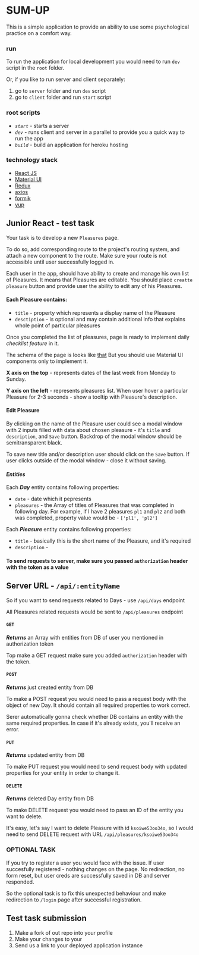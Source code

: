 # SUM-UP
This is a simple application to provide an ability to use some psychological practice on a comfort way.

### run
To run the application for local development you would need to run `dev` script in the `root` folder.

Or, if you like to run server and client separately:  
1) go to `server` folder and run `dev` script
2) go to `client` folder and run `start` script

### root scripts
- *`start`* - starts a server
- *`dev`* - runs client and server in a parallel to provide you a quick way to run the app
- *`build`* - build an application for heroku hosting

### technology stack
* [React JS](https://reactjs.org/)
* [Material UI](https://mui.com/getting-started/installation/)
* [Redux](https://redux.js.org/)
* [axios](https://www.npmjs.com/package/axios)
* [formik](npmjs.com/package/formik)
* [yup](https://www.npmjs.com/package/yup)

## Junior React - test task
Your task is to develop a new `Pleasures` page.

To do so, add corresponding route to the project's routing system, and attach a new component to the route.
Make sure your route is not accessible until user successfully logged in.

Each user in the app, should have ability to create and manage his own list of Pleasures. It means that Pleasures are editable. You should place `creatte pleasure` button and provide user the ability to edit any of his Pleasures.

#### Each Pleasure contains:  
 - `title` - property which represents a display name of the Pleasure
 - `desctiption` - is optional and may contain additional info that explains whole point of particular pleasures
 
Once you completed the list of pleasures, page is ready to implement daily _checklist feature_ in it.  

The schema of the page is looks like [that](./pleasures.png)
But you should use Material UI components only to implement it.

**X axis on the top** - represents dates of the last week from Monday to Sunday. 

**Y axis on the left** - represents pleasures list. When user hover a particular Pleasure for 2-3 seconds - show a tooltip with Pleasure's description.

#### Edit Pleasure
By clicking on the name of the Pleasure user could see a modal window with 2 inputs filled with data about chosen pleasure - it's `title` and `description`, and `Save` button. Backdrop of the modal window should be semitransparent black. 

To save new title and/or description user should click on the `Save` button. If user clicks outside of the modal window - close it without saving.   

#### **_Entities_** 
Each **_Day_** entity contains following properties:
* `date` - date which it pepresents
* `pleasures` - the Array of titles of Pleasures that was completed in following day. For example, if I have 2 pleasures `pl1` and `pl2` and both was completed, property value would be - `['pl1', 'pl2']`

Each **_Pleasure_** entity contains following properties:
* `title` - basically this is the short name of the Pleasure, and it's required
* `description` -

#### To send requests to server, make sure you passed `authorization` header with the token as a value

## Server URL - `/api/:entityName`
So if you want to send requests related to Days - use `/api/days` endpoint

All Pleasures related requests would be sent to `/api/pleasures` endpoint

#### **`GET`**

**_Returns_** an Array with entities from DB of user you mentioned in authorization token

Top make a GET request make sure you added `authorization` header with the token.

#### `POST`

**_Returns_** just created entity from DB

To make a POST request you would need to pass a request body with the object of new Day. It should contain all required properties to work correct.

Serer automatically gonna check whether DB contains an entity with the same required properties. In case if it's already exists, you'll receive an error. 

#### `PUT`

**_Returns_** updated entity from DB

To make PUT request you would need to send request body with updated properties for your entity in order to change it.

#### `DELETE`

**_Returns_** deleted Day entity from DB

To make DELETE request you would need to pass an ID of the entity you want to delete. 

It's easy, let's say I want to delete Pleasure with id `ksoiwe53oo34o`, so I would need to send DELETE request with URL `/api/pleasures/ksoiwe53oo34o` 

### OPTIONAL TASK 
If you try to register a user you would face with the issue. If user succesfully registered - nothing changes on the page. No redirection, no form reset, but user creds are successfully saved in DB and server responded. 

So the optional task is to fix this unexpected behaviour and make redirection to `/login` page after successful registration.  

## Test task submission
1) Make a fork of out repo into your profile
2) Make your changes to your
3) Send us a link to your deployed application instance